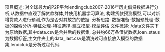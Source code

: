 项目概述: 对全球最大的P2P平台lendingclub2007-2016年历史借贷数据进行分析,从数据中直观了解贷款群体,并使用机器学习算法, 构建贷款预测模型,可以对新增贷款人进行预测,作为是否对其放贷的依据.
分析思路:
数据准备-数据预处理-数据的探索分析-特征处理-特征选择-建立模型-模型评估
文件概述:
/data文件夹下为原始数据,其中data.csv是合并后的数据集, 总共约66万条借贷数据,loan_staus为数据标签,主文件夹上的data_last.csv是清洗过可直接放入模型的数据集,lendclub是分析过程代码.